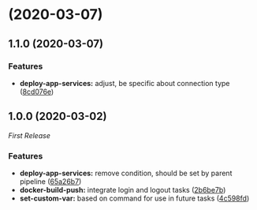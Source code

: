 #  (2020-03-07)

## 1.1.0 (2020-03-07)

### Features

* **deploy-app-services:** adjust, be specific about connection type ([8cd076e](https://github.com/julie-ng/azure-pipelines-templates/commit/8cd076e92a64bc449254f19d7c9cf5331ed42a09))

## 1.0.0 (2020-03-02)

_First Release_

### Features

* **deploy-app-services:** remove condition, should be set by parent pipeline ([65a26b7](https://github.com/julie-ng/azure-pipelines-templates/commit/65a26b7316b4f8518b130b55f72a3ddf3ee43909))
* **docker-build-push:** integrate login and logout tasks ([2b6be7b](https://github.com/julie-ng/azure-pipelines-templates/commit/2b6be7b6fb37bf2337fdccdc9356994a3a616f64))
* **set-custom-var:** based on command for use in future tasks ([4c598fd](https://github.com/julie-ng/azure-pipelines-templates/commit/4c598fd1b970eb9beba3379af0f3d18b4c06e648))



